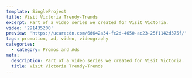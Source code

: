 ```yaml
---
template: SingleProject
title: Visit Victoria Trendy-Trends
excerpt: Part of a video series we created for Visit Victoria.
video: '291435200'
preview: 'https://ucarecdn.com/6d642a34-fc2d-4650-ac23-25f1142d375f/'
tags: promotion, ad, video, videography
categories:
  - category: Promos and Ads
meta:
  description: Part of a video series we created for Visit Victoria.
  title: Visit Victoria Trendy-Trends
---
```

